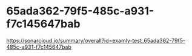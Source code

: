 # 65ada362-79f5-485c-a931-f7c145647bab
https://sonarcloud.io/summary/overall?id=examly-test_65ada362-79f5-485c-a931-f7c145647bab
